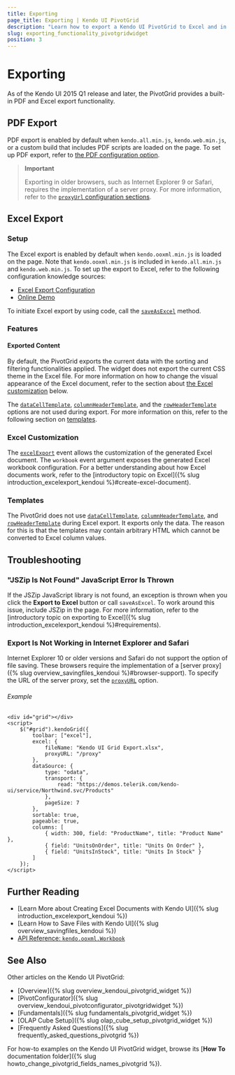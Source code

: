 ```yaml
---
title: Exporting
page_title: Exporting | Kendo UI PivotGrid
description: "Learn how to export a Kendo UI PivotGrid to Excel and in PDF."
slug: exporting_functionality_pivotgridwidget
position: 3
---
```


# Exporting

As of the Kendo UI 2015 Q1 release and later, the PivotGrid provides a built-in PDF and Excel export functionality.

## PDF Export

PDF export is enabled by default when `kendo.all.min.js`, `kendo.web.min.js`, or a custom build that includes PDF scripts are loaded on the page. To set up PDF export, refer to [the PDF configuration option](/api/javascript/ui/pivotgrid/configuration/pdf).

> **Important**
>
> Exporting in older browsers, such as Internet Explorer 9 or Safari, requires the implementation of a server proxy. For more information, refer to the [`proxyUrl` configuration sections](/api/javascript/ui/pivotgrid/configuration/pdf).

## Excel Export

### Setup

The Excel export is enabled by default when `kendo.ooxml.min.js` is loaded on the page. Note that `kendo.ooxml.min.js` is included in `kendo.all.min.js` and `kendo.web.min.js`. To set up the export to Excel, refer to the following configuration knowledge sources:

* [Excel Export Configuration](/api/javascript/ui/pivotgrid/configuration/excel)
* [Online Demo](http://demos.telerik.com/kendo-ui/pivotgrid/excel-export)

To initiate Excel export by using code, call the [`saveAsExcel`](/api/javascript/ui/pivotgrid/methods/saveasexcel) method.

### Features

#### Exported Content

By default, the PivotGrid exports the current data with the sorting and filtering functionalities applied. The widget does not export the current CSS theme in the Excel file. For more information on how to change the visual appearance of the Excel document, refer to the section about [the Excel customization](#customize-the-excel-document) below.

The [`dataCellTemplate`](/api/javascript/ui/pivotgrid/configuration/datacelltemplate), [`columnHeaderTemplate`](/api/javascript/ui/pivotgrid/configuration/columnheadertemplate), and the [`rowHeaderTemplate`](/api/javascript/ui/pivotgrid/configuration/rowheadertemplate) options are not used during export. For more information on this, refer to the following section on [templates](#templates).

### Excel Customization

The [`excelExport`](/api/javascript/ui/grid/events/excelexport) event allows the customization of the generated Excel document. The `workbook` event argument exposes the generated Excel workbook configuration. For a better understanding about how Excel documents work, refer to the [introductory topic on Excel]({% slug introduction_excelexport_kendoui %}#create-excel-document).

### Templates

The PivotGrid does not use [`dataCellTemplate`](/api/javascript/ui/pivotgrid/configuration/datacelltemplate), [`columnHeaderTemplate`](/api/javascript/ui/pivotgrid/configuration/columnheadertemplate), and [`rowHeaderTemplate`](/api/javascript/ui/pivotgrid/configuration/rowheadertemplate) during Excel export. It exports only the data. The reason for this is that the templates may contain arbitrary HTML which cannot be converted to Excel column values.

## Troubleshooting

### "JSZip Is Not Found" JavaScript Error Is Thrown

If the JSZip JavaScript library is not found, an exception is thrown when you click the **Export to Excel** button or call `saveAsExcel`. To work around this issue, include JSZip in the page. For more information, refer to the [introductory topic on exporting to Excel]({% slug introduction_excelexport_kendoui %}#requirements).

### Export Is Not Working in Internet Explorer and Safari

Internet Explorer 10 or older versions and Safari do not support the option of file saving. These browsers require the implementation of a [server proxy]({% slug overview_savingfiles_kendoui %}#browser-support). To specify the URL of the server proxy, set the [`proxyURL`](/api/javascript/ui/pivotgrid/configuration/excel.proxyurl) option.

###### Example

    <div id="grid"></div>
    <script>
        $("#grid").kendoGrid({
            toolbar: ["excel"],
            excel: {
                fileName: "Kendo UI Grid Export.xlsx",
                proxyURL: "/proxy"
            },
            dataSource: {
                type: "odata",
                transport: {
                    read: "https://demos.telerik.com/kendo-ui/service/Northwind.svc/Products"
                },
                pageSize: 7
            },
            sortable: true,
            pageable: true,
            columns: [
                { width: 300, field: "ProductName", title: "Product Name" },
                { field: "UnitsOnOrder", title: "Units On Order" },
                { field: "UnitsInStock", title: "Units In Stock" }
            ]
        });
    </script>

## Further Reading

* [Learn More about Creating Excel Documents with Kendo UI]({% slug introduction_excelexport_kendoui %})
* [Learn How to Save Files with Kendo UI]({% slug overview_savingfiles_kendoui %})
* [API Reference: `kendo.ooxml.Workbook`](/api/javascript/ooxml/workbook)

## See Also

Other articles on the Kendo UI PivotGrid:

* [Overview]({% slug overview_kendoui_pivotgrid_widget %})
* [PivotConfigurator]({% slug overview_kendoui_pivotconfigurator_pivotgridwidget %})
* [Fundamentals]({% slug fundamentals_pivotgrid_widget %})
* [OLAP Cube Setup]({% slug olap_cube_setup_pivotgrid_widget %})
* [Frequently Asked Questions]({% slug frequently_asked_questions_pivotgrid %})

For how-to examples on the Kendo UI PivotGrid widget, browse its [**How To** documentation folder]({% slug howto_change_pivotgrid_fields_names_pivotgrid %}).
